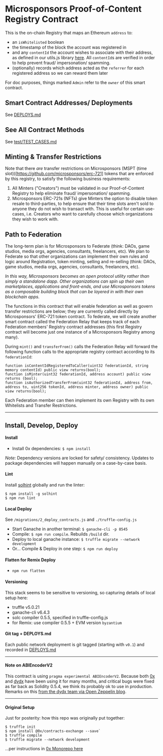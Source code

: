 # Microsponsors Proof-of-Content Registry Contract

This is the on-chain Registry that maps an Ethereum `address` to:
- an `isWhitelisted` boolean
- the timestamp of the block the account was registered in
- and any `contentId` the account wishes to associate with their address, as defined in our utils.js library [here](https://github.com/microsponsors/utils.js#contentid). All `contentId`s are verified in order to help prevent fraud/ impersonation/ spamming.
- (optionally) records which address acted as the `referrer` for each registered address so we can reward them later

For doc purposes, things marked `Admin` refer to the `owner` of this smart contract.

## Smart Contract Addresses/ Deployments
See [DEPLOYS.md](DEPLOYS.md)

## See All Contract Methods
See [test/TEST_CASES.md](test/TEST_CASES.md)

## Minting & Transfer Restrictions
Note that there *are* transfer restrictions on Microsponsors (MSPT (time slot))[https://github.com/microsponsors/erc-721] tokens that are enforced by this registry, to satisfy the following business requirements:

1. All Minters ("Creators") must be validated in our Proof-of-Content Registry to help eliminate fraud/ impersonation/ spamming.
2. Microsponsors ERC-721s (NFTs) give Minters the option to disable token resale to third-parties, to help ensure that their time slots aren't sold to anyone they do not wish to transact with. This is useful for certain use-cases, i.e. Creators who want to carefully choose which organizations they wish to work with.

## Path to Federation
The long-term plan is for Microsponsors to Federate (think: DAOs, game studios, media orgs, agencies, consultants, freelancers, etc). We plan to Federate so that other organizations can implement their own rules and logic around Registration, token minting, selling and re-selling (think: DAOs, game studios, media orgs, agencies, consultants, freelancers, etc).

_In this way, Microsponsors becomes an open protocol utility rather than simply a standalone dapp. Other organizations can spin up their own marketplaces, applications and front-ends, and use Microsponsors tokens as a composable building block that can be layered in with their own blockchain apps._

The functions in this contract that will enable federation as well as govern transfer restrictions are below; they are currently called directly by Microsponsors' ERC-721 token contract. To federate, we will create another smart contract called the Federation Relay that keeps track of each Federation members' Registry contract addresses (this first Registry contract will become just one instance of a Microsponsors Registry among many).

During `mint()` and `transferFrom()` calls the Federation Relay will forward the following function calls to the appropriate registry contract according to its `federationId`:

```
function isContentIdRegisteredToCaller(uint32 federationId, string memory contentId) public view returns(bool);
function isMinter(uint32 federationId, address account) public view returns (bool);
function isAuthorizedTransferFrom(uint32 federationId, address from, address to, uint256 tokenId, address minter, address owner) public view returns(bool);

```

Each Federation member can then implement its own Registry with its own Whitelists and Transfer Restrictions.

---

## Install, Develop, Deploy

#### Install
* Install 0x dependencies: `$ npm install`

_Note:_ Dependency versions are locked for safety/ consistency. Updates to package dependencies will happen manually on a case-by-case basis.

#### Lint
Install [solhint](https://www.npmjs.com/package/solhint) globally and run the linter:
```
$ npm install -g solhint
$ npm run lint
```

#### Local Deploy
See `/migrations/2_deploy_contracts.js` and `./truffle-config.js`

* Start Ganache in another terminal: `$ ganache-cli -p 8545`
* Compile: `$ npm run compile`. Rebuilds `/build` dir.
* Deploy to local ganache instance: `$ truffle migrate --network development `
* Or... Compile & Deploy in one step: `$ npm run deploy`

#### Flatten for Remix Deploy
* `npm run flatten`

#### Versioning
This stack seems to be sensitive to versioning, so capturing details of local setup here:

* truffle v5.0.21
* ganache-cli v6.4.3
* solc compiler 0.5.5, specified in truffle-config.js
* for Remix: use compiler 0.5.5 + EVM version `byzantium`

#### Git tag + DEPLOYS.md
Each public network deployment is git tagged (starting with `v0.1`) and recorded in [DEPLOYS.md](DEPLOYS.md)

---

#### Note on ABIEncoderV2
This contract is using `pragma experimental ABIEncoderV2`. Because both [0x](https://0x.org) and [dydx](https://dydx.exchange/) have been using it for many months, and critical bugs were fixed as far back as Solidity 0.5.4, we think its probably ok to use in production. Remarks on this [from the dydx team via Open Zeppelin blog](https://blog.openzeppelin.com/solo-margin-protocol-audit-30ac2aaf6b10/).

---

#### Original Setup
Just for posterity: how this repo was originally put together:
```
$ truffle init
$ npm install @0x/contracts-exchange --save`
$ truffle compile
$ truffle migrate --network development
```
...per instructions in [0x Monorepo here](https://github.com/0xProject/0x-monorepo/tree/development/contracts/exchange)




